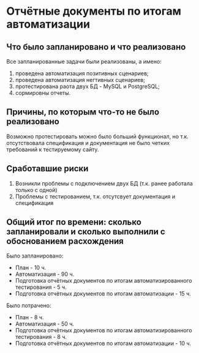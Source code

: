 # Отчётные документы по итогам автоматизации

## Что было запланировано и что реализовано
Все запланированные задачи были реализованы, а имено:
1. проведена автоматизация позитивных сценариев;
2. проведена автоматизация негтивных сценариев;
3. протестирована раота двух БД - MySQL и PostgreSQL;
4. сормировны отчеты.

## Причины, по которым что-то не было реализовано
Возможно протестировать можно было больший функционал, но т.к. отсутствовала спецификация и документация не было четких требований к тестируемому сайту.

## Cработавшие риски
1. Возникли проблемы с подключением двух БД (т.к. ранее работала только с одной)
2. Проблемы с тестированием, т.к. отсутсвует документация и спецификация

## Общий итог по времени: сколько запланировали и сколько выполнили с обоснованием расхождения
Было запланировано:
* План - 10 ч.
* Автоматизация - 90 ч.
* Подготовка отчётных документов по итогам автоматизированного тестирования - 5 ч.
* Подготовка отчётных документов по итогам автоматизации - 15 ч.

Было потрачено:
* План - 8 ч.
* Автоматизация - 50 ч.
* Подготовка отчётных документов по итогам автоматизированного тестирования - 8 ч.
* Подготовка отчётных документов по итогам автоматизации - 10 ч.
